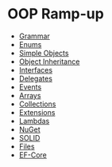 # OOP Ramp-up

- [Grammar](./01-Grammar.html)
- [Enums](./02-Enum.html)
- [Simple Objects](./03-Objects.html)
- [Object Inheritance]()
- [Interfaces]()
- [Delegates]()
- [Events]()
- [Arrays]()
- [Collections]()
- [Extensions]()
- [Lambdas]()
- [NuGet]()
- [SOLID]()
- [Files]()
- [EF-Core]()

